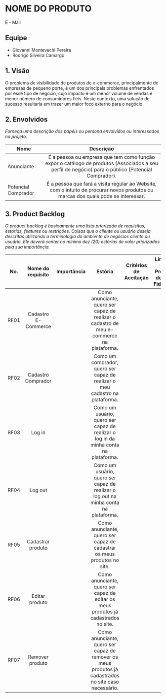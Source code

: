 # NOME DO PRODUTO

E - Mall

## Equipe

-   Giovanni Montevechi Pereira
-   Rodrigo Silveira Camargo

## 1. Visão

O problema de visibilidade de produtos de e-commerce, principalmente de empresas de pequeno porte, é um dos principais problemas enfrentados por esse tipo de negócio, cujo impacto é um menor volume de vendas e menor número de consumidores fiéis. Neste contexto, uma solução de sucesso resultaria em trazer um maior foco externo para o negócio.

## 2. Envolvidos

_Forneça uma descrição dos papéis ou persona envolvidos ou interessados no projeto._

| Nome                |                                                                     Descrição                                                                     |
| ------------------- | :-----------------------------------------------------------------------------------------------------------------------------------------------: |
| Anunciante          | É a pessoa ou empresa que tem como função expor o catálogo de produtos (Associados a seu perfil de negócio) para o público (Potencial Comprador). |
| Potencial Comprador |         É a pessoa que fará a visita regular ao Website, com o intuito de procurar novos produtos ou marcas dos quais pode se interessar.         |

## 3. Product Backlog

_O product backlog é basicamente uma lista priorizada de requisitos, estórias, features ou restrições. Coisas que o cliente ou usuário deseja descritas utilizando a terminologia do ambiente de negócios cliente ou usuário. Ele deverá conter no mínimo dez (20) estórias de valor priorizadas pela sua importância._

| No.  |  Nome do requisito  | Importância |                                               Estória                                                | Critérios de Aceitação | Link para o Protótipo de Baixa Fidelidade |
| ---- | :-----------------: | :---------: | :--------------------------------------------------------------------------------------------------: | :--------------------: | :---------------------------------------: |
| RF01 | Cadastro E-Commerce |             |       Como anunciante, quero ser capaz de realizar o cadastro de meu e-commerce na plataforma.       |                        |                                           |
| RF02 | Cadastro Comprador  |             |             Como um comprador, quero ser capaz de realizar o meu cadastro na plataforma.             |                        |                                           |
| RF03 |       Log in        |             |         Como um usuário, quero ser capaz de realizar o log in da minha conta na plataforma.          |                        |                                           |
| RF04 |       Log out       |             |         Como um usuário, quero ser capaz de realizar o log out na minha conta na plataforma.         |                        |                                           |
| RF05 |  Cadastrar produto  |             |               Como anunciante, quero ser capaz de cadastrar os meus produtos no site.                |                        |                                           |
| RF06 |   Editar produto    |             |         Como anunciante, quero ser capaz de editar os meus produtos já cadastrados no site.          |                        |                                           |
| RF07 |   Remover produto   |             | Como anunciante, quero ser capaz de remover os meus produtos já cadastrados no site caso necessário. |                        |                                           |
